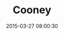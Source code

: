---
layout: post
title:  "Cooney"
number: "86"
date:   2015-03-27 08:00:30
large-image: "https://farm8.staticflickr.com/7602/16764769639_6d96ae239c_k.jpg"
---
